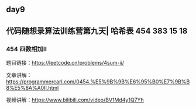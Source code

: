 ## day9

## 代码随想录算法训练营第九天| 哈希表 454 383 15 18

### 454 四数相加II

题目链接：https://leetcode.cn/problems/4sum-ii/

文章讲解：https://programmercarl.com/0454.%E5%9B%9B%E6%95%B0%E7%9B%B8%E5%8A%A0II.html

视频讲解：https://www.bilibili.com/video/BV1Md4y1Q7Yh
